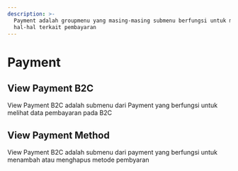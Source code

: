 ```yaml
---
description: >-
  Payment adalah groupmenu yang masing-masing submenu berfungsi untuk mengatur
  hal-hal terkait pembayaran
---
```


# Payment

## View Payment B2C

View Payment B2C adalah submenu dari Payment yang berfungsi untuk melihat data pembayaran pada B2C

## View Payment Method

View Payment B2C adalah submenu dari payment yang berfungsi untuk menambah atau menghapus metode pembyaran



